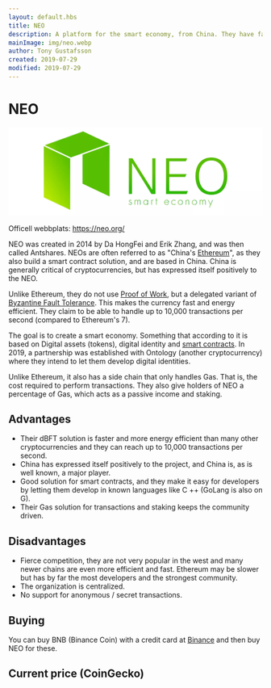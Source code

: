 ```yaml
---
layout: default.hbs
title: NEO
description: A platform for the smart economy, from China. They have fast energy-efficient transactions and are popular in the East.
mainImage: img/neo.webp
author: Tony Gustafsson
created: 2019-07-29
modified: 2019-07-29
---
```


# NEO

![NEO](../img/neo.webp 'NEO')

Officell webbplats: https://neo.org/

NEO was created in 2014 by Da HongFei and Erik Zhang, and was then called Antshares. NEOs are often referred to as "China's [Ethereum](/cryptocurrencies/ethereum.html)", as they also build a smart contract solution, and are based in China. China is generally critical of cryptocurrencies, but has expressed itself positively to the NEO.

Unlike Ethereum, they do not use [Proof of Work](/technology/proof-of-work.html), but a delegated variant of [Byzantine Fault Tolerance](/technology/byzantine-fault-tolerance.html). This makes the currency fast and energy efficient. They claim to be able to handle up to 10,000 transactions per second (compared to Ethereum's 7).

The goal is to create a smart economy. Something that according to it is based on Digital assets (tokens), digital identity and [smart contracts](/technology/smart-contracts.html). In 2019, a partnership was established with Ontology (another cryptocurrency) where they intend to let them develop digital identities.

Unlike Ethereum, it also has a side chain that only handles Gas. That is, the cost required to perform transactions. They also give holders of NEO a percentage of Gas, which acts as a passive income and staking.

## Advantages

-   Their dBFT solution is faster and more energy efficient than many other cryptocurrencies and they can reach up to 10,000 transactions per second.
-   China has expressed itself positively to the project, and China is, as is well known, a major player.
-   Good solution for smart contracts, and they make it easy for developers by letting them develop in known languages like C ++ (GoLang is also on G).
-   Their Gas solution for transactions and staking keeps the community driven.

## Disadvantages

-   Fierce competition, they are not very popular in the west and many newer chains are even more efficient and fast. Ethereum may be slower but has by far the most developers and the strongest community.
-   The organization is centralized.
-   No support for anonymous / secret transactions.

## Buying

You can buy BNB (Binance Coin) with a credit card at [Binance](https://www.binance.com) and then buy NEO for these.

## Current price (CoinGecko)

<script src="https://widgets.coingecko.com/coingecko-coin-ticker-widget.js"></script>

<coingecko-coin-ticker-widget currency="usd" coin-id="neo" locale="en"></coingecko-coin-ticker-widget>
